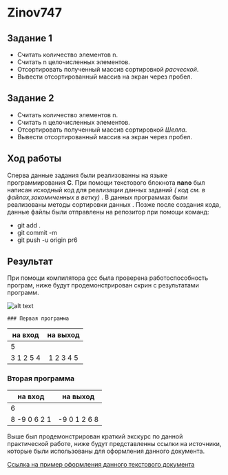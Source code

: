 # Zinov747

## **Задание 1**

- Считать количество элементов n.
- Считать n целочисленных элементов.
- Отсортировать полученный массив сортировкой *расческой*.
-  Вывести отсортированный массив на экран через пробел.

## **Задание 2**

- Считать количество элементов n.
-  Считать n целочисленных элементов.
-  Отсортировать полученный массив сортировкой *Шелла*.
- Вывести отсортированный массив на экран через пробел.

## **Ход работы**

Сперва данные задания были реализованны на языке программирования **C**. При помощи текстового блокнота **nano** был написан исходный код для реализации данных заданий _( код см. в файлах,закомиченных в ветку)_ . В данных программах были реализованы  методы сортировки данных  . Позже после создания кода, данные файлы были отправлены на репозитор при помощи команд:
  - git add .  
  - git commit -m
  - git push -u origin pr6
  
  ##  Результат 
  
  При помощи компилятора gcc была проверена работоспособность програм, ниже будут продемонстрирован скрин с результатами программ.
  
  ![alt text](https://pp.userapi.com/c855220/v855220136/22206/7HkI5RZsjxw.jpg)
  
    ### Первая программа 
 
| на вход        |  на выход     | 
| -------------- |:-------------:| 
| 5              |               |
| 3 1 2 5 4      |1 2 3 4 5      |   

### Вторая программа
 
| на вход        |  на выход      | 
| -------------- |:--------------:| 
| 6              |                |
|8 -9 0 6 2 1    |-9 0 1 2 6 8    |

  Выше был продемонстрирован краткий экскурс по данной практической работе, ниже будут представленны ссылки на источники, которые были использованы для оформления данного документа.
 
 [Ссылка на пример оформления данного текстового документа](https://github.com/adam-p/markdown-here/wiki/Markdown-Cheatsheet)
  
  
